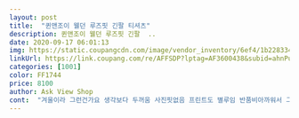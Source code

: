 ```yaml
---
layout: post 
title:  "퀸앤조이 웰던 루즈핏 긴팔 티셔츠" 
description: 퀸앤조이 웰던 루즈핏 긴팔  ..
date: 2020-09-17 06:01:13 
img: https://static.coupangcdn.com/image/vendor_inventory/6ef4/1b228334b81b4c59b65478f5e9218e57a1a401e53a7fe2ac79a2ace08369.png 
linkUrl: https://link.coupang.com/re/AFFSDP?lptag=AF3600438&subid=ahnPublicAsk&pageKey=281563078&itemId=893818004&vendorItemId=5247148703&traceid=V0-113-836cb881558456f5 
categories: [1001] 
color: FF1744 
price: 8100 
author: Ask View Shop 
cont:  "겨울이라 그런건가요 생각보다 두꺼움 사진핏없음 프린트도 별루임 반품비아까워서 그냥입음<br/>누가뭐라해도 넌 내가 찜콩 짱 좋음ㅋㅋㅋ<br/>뻣뻣한천입니다!!<br/>사진처럼 저렇게 초롬하게 떨어지지않아요<br/>생각보다 두껍구요<br/>절때<br/>통통한 나에게도 잘 어울려줌ㅋㅋ<br/>" 
---
```

